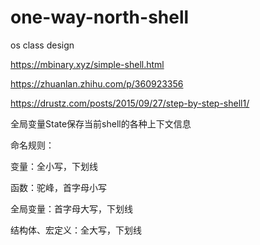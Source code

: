 # one-way-north-shell
 os class design



https://mbinary.xyz/simple-shell.html

https://zhuanlan.zhihu.com/p/360923356

https://drustz.com/posts/2015/09/27/step-by-step-shell1/



全局变量State保存当前shell的各种上下文信息



命名规则：

变量：全小写，下划线

函数：驼峰，首字母小写

全局变量：首字母大写，下划线

结构体、宏定义：全大写，下划线